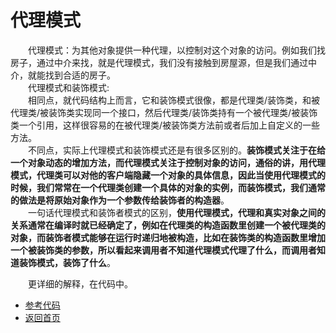 # 代理模式

&emsp;&emsp;代理模式：为其他对象提供一种代理，以控制对这个对象的访问。例如我们找房子，通过中介来找，就是代理模式，我们没有接触到房屋源，但是我们通过中介，就能找到合适的房子。<br>
&emsp;&emsp;代理模式和装饰模式:<br>
&emsp;&emsp;相同点，就代码结构上而言，它和装饰模式很像，都是代理类/装饰类，和被代理类/被装饰类实现同一个接口，然后代理类/装饰类持有一个被代理类/被装饰类一个引用，这样很容易的在被代理类/被装饰类方法前或者后加上自定义的一些方法。<br>
&emsp;&emsp;不同点，实际上代理模式和装饰模式还是有很多区别的。**装饰模式关注于在给一个对象动态的增加方法，而代理模式关注于控制对象的访问，通俗的讲，用代理模式，代理类可以对他的客户端隐藏一个对象的具体信息，因此当使用代理模式的时候，我们常常在一个代理类创建一个具体的对象的实例，而装饰模式，我们通常的做法是将原始对象作为一个参数传给装饰者的构造器**。<br>
&emsp;&emsp;一句话代理模式和装饰者模式的区别，**使用代理模式，代理和真实对象之间的关系通常在编译时就已经确定了，例如在代理类的构造函数里创建一个被代理类的对象，而装饰者模式能够在运行时递归地被构造，比如在装饰类的构造函数里增加一个被装饰类的参数，所以看起来调用者不知道代理模式代理了什么，而调用者知道装饰模式，装饰了什么**。<br>

&emsp;&emsp;更详细的解释，在代码中。<br>
- [参考代码](https://github.com/zhangonga/design-patterns/tree/master/src/main/java/tech/zg/patterns/structure/structure6_proxy_patterns)<br>
- [返回首页](https://github.com/zhangonga/design-patterns#%E8%AE%BE%E8%AE%A1%E6%A8%A1%E5%BC%8F%E7%AC%94%E8%AE%B0)